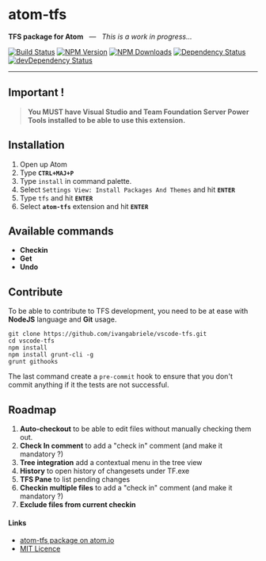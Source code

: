 # atom-tfs
**TFS package for Atom** _&nbsp; ― &nbsp; This is a work in progress..._

[![Build Status](https://travis-ci.org/ivangabriele/atom-tfs.svg?branch=master)](https://travis-ci.org/ivangabriele/atom-tfs)
[![NPM Version](https://img.shields.io/npm/v/atom-tfs.svg?style=flat)](https://www.npmjs.org/package/atom-tfs)
[![NPM Downloads](https://img.shields.io/npm/dm/atom-tfs.svg?style=flat)](https://www.npmjs.org/package/atom-tfs)
[![Dependency Status](https://david-dm.org/ivangabriele/atom-tfs.svg)](https://david-dm.org/ivangabriele/atom-tfs)
[![devDependency Status](https://david-dm.org/ivangabriele/atom-tfs/dev-status.svg)](https://david-dm.org/ivangabriele/atom-tfs#info=devDependencies)

---

## Important !

> **You MUST have Visual Studio and Team Foundation Server Power Tools installed to be able to use this extension.**

## Installation

1. Open up Atom
2. Type **`CTRL+MAJ+P`**
3. Type `install` in command palette.
4. Select `Settings View: Install Packages And Themes` and hit **`ENTER`**
5. Type `tfs` and hit **`ENTER`**
6. Select **`atom-tfs`** extension and hit **`ENTER`**

## Available commands

- **Checkin**
- **Get**
- **Undo**

## Contribute

To be able to contribute to TFS development, you need to be at ease with **NodeJS** language and **Git** usage.

    git clone https://github.com/ivangabriele/vscode-tfs.git
    cd vscode-tfs
    npm install
    npm install grunt-cli -g
    grunt githooks

The last command create a `pre-commit` hook to ensure that you don't commit anything if it the tests are not successful.

## Roadmap

1. **Auto-checkout** to be able to edit files without manually checking them out.
2. **Check In comment** to add a "check in" comment (and make it mandatory ?)
3. **Tree integration** add a contextual menu in the tree view
4. **History** to open history of changesets under TF.exe
5. **TFS Pane** to list pending changes
6. **Checkin multiple files** to add a "check in" comment (and make it mandatory ?)
7. **Exclude files from current checkin**

#### Links

- [atom-tfs package on atom.io](https://atom.io/packages/atom-tfs)
- [MIT Licence](https://github.com/ivangabriele/vscode-tfs/blob/master/LICENCE)
